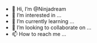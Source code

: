 - 👋 Hi, I’m @Ninjadream
- 👀 I’m interested in ...
- 🌱 I’m currently learning ...
- 💞️ I’m looking to collaborate on ...
- 📫 How to reach me ...

<!---
Ninjadream/Ninjadream is a ✨ special ✨ repository because its `README.md` (this file) appears on your GitHub profile.
You can click the Preview link to take a look at your changes.
--->
